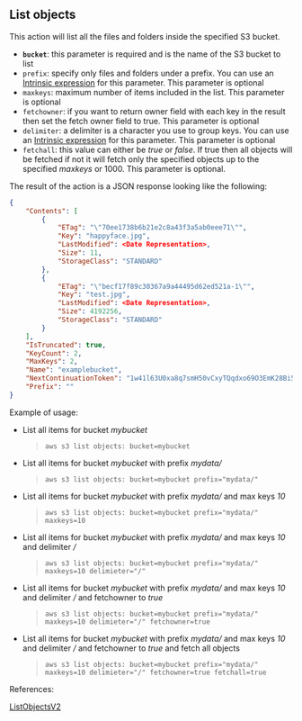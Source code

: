 ## List objects

This action will list all the files and folders inside the specified S3 bucket.

- **`bucket`**: this parameter is required and is the name of the S3 bucket to list
- `prefix`: specify only files and folders under a prefix. You can use an [Intrinsic expression](#intrinsic_expression.md) for this parameter. This parameter is optional
- `maxkeys`: maximum number of items included in the list. This parameter is optional
- `fetchowner`: if you want to return owner field with each key in the result then set the fetch owner field to true. This parameter is optional
- `delimiter`: a delimiter is a character you use to group keys. You can use an [Intrinsic expression](#intrinsic_expression.md) for this parameter. This parameter is optional
- `fetchall`: this value can either be *true* or *false*. If true then all objects will be fetched if not it will fetch only the specified objects up to the specified *maxkeys* or 1000. This parameter is optional.

The result of the action is a JSON response looking like the following:

```json
{
    "Contents": [
        {
            "ETag": "\"70ee1738b6b21e2c8a43f3a5ab0eee71\"", 
            "Key": "happyface.jpg", 
            "LastModified": <Date Representation>, 
            "Size": 11, 
            "StorageClass": "STANDARD"
        }, 
        {
            "ETag": "\"becf17f89c30367a9a44495d62ed521a-1\"", 
            "Key": "test.jpg", 
            "LastModified": <Date Representation>, 
            "Size": 4192256, 
            "StorageClass": "STANDARD"
        }
    ], 
    "IsTruncated": true, 
    "KeyCount": 2, 
    "MaxKeys": 2, 
    "Name": "examplebucket", 
    "NextContinuationToken": "1w41l63U0xa8q7smH50vCxyTQqdxo69O3EmK28Bi5PcROI4wI/EyIJg==", 
    "Prefix": ""
}
```

Example of usage:

- List all items for bucket *mybucket*

    > `aws s3 list objects: bucket=mybucket`

- List all items for bucket *mybucket* with prefix *mydata/*

    > `aws s3 list objects: bucket=mybucket prefix="mydata/"`

- List all items for bucket *mybucket* with prefix *mydata/* and max keys *10*

    > `aws s3 list objects: bucket=mybucket prefix="mydata/" maxkeys=10`

- List all items for bucket *mybucket* with prefix *mydata/* and max keys *10* and delimiter */*

    > `aws s3 list objects: bucket=mybucket prefix="mydata/" maxkeys=10 delimieter="/"`

- List all items for bucket *mybucket* with prefix *mydata/* and max keys *10* and delimiter */* and fetchowner to *true*

    > `aws s3 list objects: bucket=mybucket prefix="mydata/" maxkeys=10 delimieter="/" fetchowner=true`

- List all items for bucket *mybucket* with prefix *mydata/* and max keys *10* and delimiter */* and fetchowner to *true* and fetch all objects

    > `aws s3 list objects: bucket=mybucket prefix="mydata/" maxkeys=10 delimieter="/" fetchowner=true fetchall=true`

References:

[ListObjectsV2](https://docs.aws.amazon.com/AmazonS3/latest/API/API_ListObjectsV2.html)